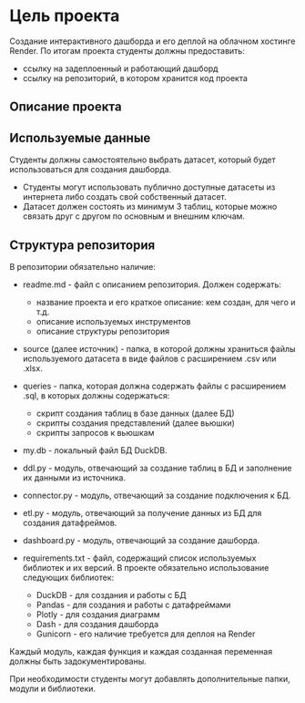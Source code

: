 # Цель проекта 
Создание интерактивного дашборда и его деплой на облачном хостинге Render. По итогам проекта студенты должны предоставить: 
 
- ссылку на задеплоенный и работающий дашборд 
- ссылку на репозиторий, в котором хранится код проекта 

## Описание проекта 

## Используемые данные 
 
Студенты должны самостоятельно выбрать датасет, который будет использоваться для создания дашборда.  
 
- Студенты могут использовать публично доступные датасеты из интернета либо создать свой собственный датасет. 
- Датасет должен состоять из минимум 3 таблиц, которые можно связать друг с другом по основным и внешним ключам. 
## Структура репозитория 

В репозитории обязательно наличие: 
 
- readme.md - файл с описанием репозитория. Должен содержать: 
  - название проекта и его краткое описание: кем создан, для чего и т.д. 
  - описание используемых инструментов 
  - описание структуры репозитория 
 
- source (далее источник) - папка, в которой должны храниться файлы используемого датасета в виде файлов с расширением .csv или .xlsx. 
 
- queries - папка, которая должна содержать файлы с расширением .sql, в которых должны содержаться: 
  - скрипт создания таблиц в базе данных (далее БД) 
  - скрипты создания представлений (далее вьюшки) 
  - скрипты запросов к вьюшкам 
 
- my.db - локальный файл БД DuckDB. 
 
- ddl.py - модуль, отвечающий за создание таблиц в БД и заполнение их данными из источника. 
 
- connector.py - модуль, отвечающий за создание подключения к БД. 
 
- etl.py - модуль, отвечающий за получение данных из БД для создания датафреймов. 
 
- dashboard.py - модуль, отвечающий за создание дашборда. 
 
- requirements.txt - файл, содержащий список используемых библиотек и их версий. В проекте обязательно использование следующих библиотек: 
  - DuckDB - для создания и работы с БД 
  - Pandas - для создания и работы с датафреймами 
  - Plotly - для создания диаграмм 
  - Dash - для создания дашборда 
  - Gunicorn - его наличие требуется для деплоя на Render 
 
Каждый модуль, каждая функция и каждая созданная переменная должны быть задокументированы. 
 
При необходимости студенты могут добавлять дополнительные папки, модули и библиотеки. 
